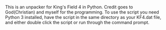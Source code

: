 This is an unpacker for King's Field 4 in Python. Credit goes to God(Christian) and myself for the programming. To use the script you need Python 3 installed, have the script in the same directory as your KF4.dat file, and either double click the script or run through the command prompt.
